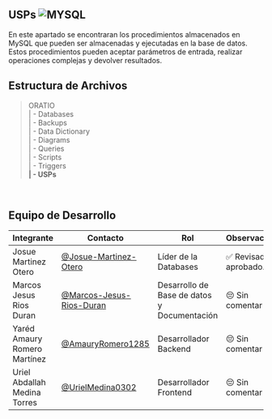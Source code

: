 ## USPs ![MYSQL](https://img.shields.io/badge/USPs-orange?style=for-the-badge)


  En este apartado se encontraran los  procedimientos almacenados en MySQL que pueden ser almacenadas y ejecutadas en la base de datos. Estos procedimientos pueden aceptar parámetros de entrada, realizar operaciones complejas y devolver resultados. 

  ## Estructura de Archivos
   >ORATIO<br>
   >| - Databases<br>
   >| - Backups<br>
   >| - Data Dictionary<br>
   >| - Diagrams<br>
   >| - Queries<br>
   >| - Scripts<br>
   >| - Triggers<br>
   >**| - USPs**<br>
   <br>

   ## Equipo de Desarrollo

   |Integrante|Contacto|Rol|Observaciones|
   |----------|--------|---|-------------|
   |Josue Martinez Otero|[@Josue-Martinez-Otero](https://github.com/Josue-Martinez-Otero)|Líder de la Databases|✅ Revisado y aprobado.|
   |Marcos Jesus Rios Duran |[@Marcos-Jesus-Rios-Duran](https://github.com/Marcos-Jesus-Rios-Duran)|Desarrollo de Base de datos y Documentación|😔 Sin comentar|
   |Yaréd Amaury Romero Martínez|[@AmauryRomero1285](https://github.com/AmauryRomero1285)|Desarrollador Backend|😔 Sin comentar|
   |Uriel Abdallah Medina Torres |[@UrielMedina0302](https://github.com/UrielMedina0302)|Desarrollador Frontend|😔 Sin comentar|